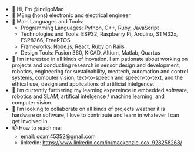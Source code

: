 - 👋 Hi, I’m @indigoMac
- 🎩 MEng (hons) electronic and electrical engineer
- 🌟 Main Languages and Tools:
  * Programming Languages: Python, C++, Ruby, JavaScript
  * Technologies and Tools: ESP32, Raspberry Pi, Arduino, STM32x, ESP8266, FreeRTOS
  * Frameworks: Node.js, React, Ruby on Rails
  * Design Tools: Fusion 360, KiCAD, Altium, Matlab, Quartus
- 👀 I’m interested in all kinds of inovation. I am pationate about working on projects and conducting research in sensor design and development, robotics, engineering for sustainability, medtech, automation and control systems, computer vision, text-to-speech and speech-to-text, and the ethical use, design and applications of artificial intelgence.
- 🌱 I’m currently furthering my learning expereince in embedded software, robotics and SLAM, artifical intelgence / machine learning, and computer vision.
- 💞️ I’m looking to collaborate on all kinds of projects weather it is hardware or software, I love to contribute and learn in whatever I can get involved in. 
- 📫 How to reach me:
  * email: coxm45352@gmail.com
  * linkedIn: https://www.linkedin.com/in/mackenzie-cox-928258268/


<!---
indigoMac/indigoMac is a ✨ special ✨ repository because its `README.md` (this file) appears on your GitHub profile.
You can click the Preview link to take a look at your changes.
--->
